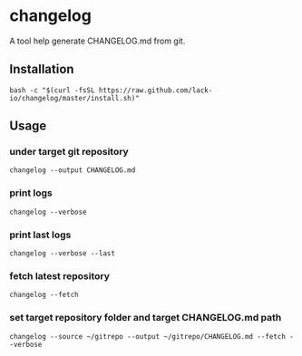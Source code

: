 # changelog

A tool help generate CHANGELOG.md from git.

## Installation

```
bash -c "$(curl -fsSL https://raw.github.com/lack-io/changelog/master/install.sh)"
```

## Usage

### under target git repository

```
changelog --output CHANGELOG.md
```

### print logs

```
changelog --verbose
```

### print last logs

```
changelog --verbose --last
```

### fetch latest repository

```
changelog --fetch
```

### set target repository folder and target CHANGELOG.md path

```
changelog --source ~/gitrepo --output ~/gitrepo/CHANGELOG.md --fetch --verbose
```
